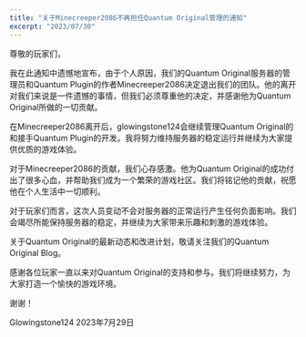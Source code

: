 ```yaml
---
title: "关于Minecreeper2086不再担任Quantum Original管理的通知"
excerpt: "2023/07/30"
---
```

尊敬的玩家们，

我在此通知中遗憾地宣布，由于个人原因，我们的Quantum Original服务器的管理员和Quantum Plugin的作者Minecreeper2086决定退出我们的团队。他的离开对我们来说是一件遗憾的事情，但我们必须尊重他的决定，并感谢他为Quantum Original所做的一切贡献。

在Minecreeper2086离开后，glowingstone124会继续管理Quantum Original的和接手Quantum Plugin的开发。我将努力维持服务器的稳定运行并继续为大家提供优质的游戏体验。

对于Minecreeper2086的贡献，我们心存感激。他为Quantum Original的成功付出了很多心血，并帮助我们成为一个繁荣的游戏社区。我们将铭记他的贡献，祝愿他在个人生活中一切顺利。

对于玩家们而言，这次人员变动不会对服务器的正常运行产生任何负面影响。我们会竭尽所能保持服务器的稳定，并继续为大家带来乐趣和刺激的游戏体验。

关于Quantum Original的最新动态和改进计划，敬请关注我们的Quantum Original Blog。

感谢各位玩家一直以来对Quantum Original的支持和参与。我们将继续努力，为大家打造一个愉快的游戏环境。

谢谢！

Glowingstone124
2023年7月29日
